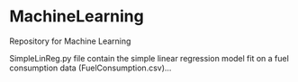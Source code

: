 # MachineLearning
Repository for Machine Learning

SimpleLinReg.py file contain the simple linear regression model fit on a fuel consumption data (FuelConsumption.csv)...
